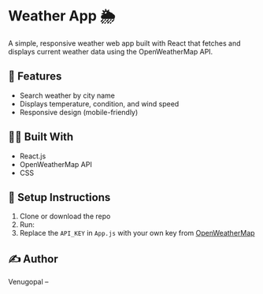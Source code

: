 # Weather App 🌦️

A simple, responsive weather web app built with React that fetches and displays current weather data using the OpenWeatherMap API.

## 🚀 Features

- Search weather by city name
- Displays temperature, condition, and wind speed
- Responsive design (mobile-friendly)

## 🧑‍💻 Built With

- React.js
- OpenWeatherMap API
- CSS

## 🔧 Setup Instructions

1. Clone or download the repo
2. Run:
3. Replace the `API_KEY` in `App.js` with your own key from [OpenWeatherMap](https://openweathermap.org/api)

## ✍️ Author
Venugopal –   
